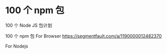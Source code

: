 # 100 个 npm 包


100 个 Node JS 包计划

100 个 npm 包
For Browser
https://segmentfault.com/a/1190000012482370

For Nodejs
